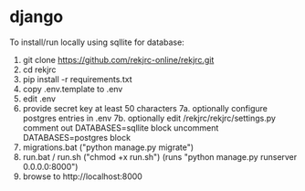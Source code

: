 # django

To install/run locally using sqllite for database:

1.  git clone https://github.com/rekjrc-online/rekjrc.git
2.  cd rekjrc
3.  pip install -r requirements.txt
4.  copy .env.template to .env
5.  edit .env
6.  provide secret key at least 50 characters
    7a. optionally configure postgres entries in .env
    7b. optionally edit /rekjrc/rekjrc/settings.py
    comment out DATABASES=sqllite block
    uncomment DATABASES=postgres block
7.  migrations.bat ("python manage.py migrate")
8.  run.bat / run.sh ("chmod +x run.sh")
    (runs "python manage.py runserver 0.0.0.0:8000")
9.  browse to http://localhost:8000
